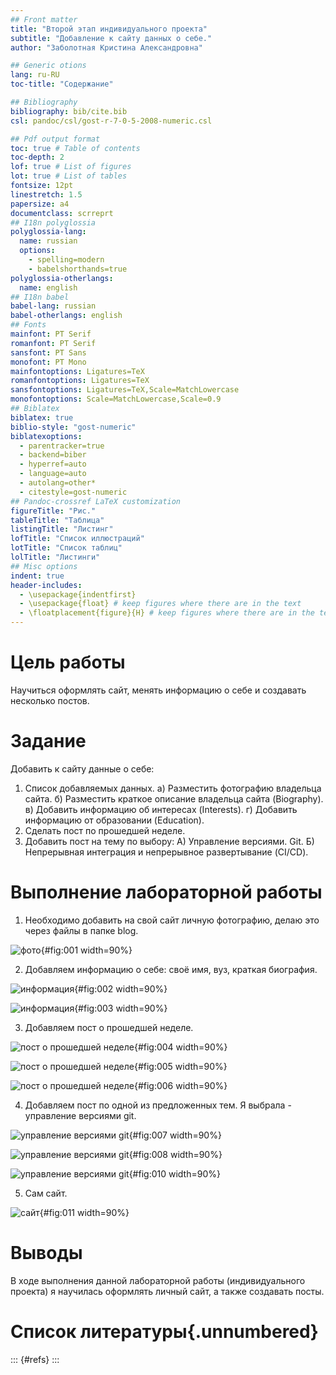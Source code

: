 ```yaml
---
## Front matter
title: "Второй этап индивидуального проекта"
subtitle: "Добавление к сайту данных о себе."
author: "Заболотная Кристина Александровна"

## Generic otions
lang: ru-RU
toc-title: "Содержание"

## Bibliography
bibliography: bib/cite.bib
csl: pandoc/csl/gost-r-7-0-5-2008-numeric.csl

## Pdf output format
toc: true # Table of contents
toc-depth: 2
lof: true # List of figures
lot: true # List of tables
fontsize: 12pt
linestretch: 1.5
papersize: a4
documentclass: scrreprt
## I18n polyglossia
polyglossia-lang:
  name: russian
  options:
	- spelling=modern
	- babelshorthands=true
polyglossia-otherlangs:
  name: english
## I18n babel
babel-lang: russian
babel-otherlangs: english
## Fonts
mainfont: PT Serif
romanfont: PT Serif
sansfont: PT Sans
monofont: PT Mono
mainfontoptions: Ligatures=TeX
romanfontoptions: Ligatures=TeX
sansfontoptions: Ligatures=TeX,Scale=MatchLowercase
monofontoptions: Scale=MatchLowercase,Scale=0.9
## Biblatex
biblatex: true
biblio-style: "gost-numeric"
biblatexoptions:
  - parentracker=true
  - backend=biber
  - hyperref=auto
  - language=auto
  - autolang=other*
  - citestyle=gost-numeric
## Pandoc-crossref LaTeX customization
figureTitle: "Рис."
tableTitle: "Таблица"
listingTitle: "Листинг"
lofTitle: "Список иллюстраций"
lotTitle: "Список таблиц"
lolTitle: "Листинги"
## Misc options
indent: true
header-includes:
  - \usepackage{indentfirst}
  - \usepackage{float} # keep figures where there are in the text
  - \floatplacement{figure}{H} # keep figures where there are in the text
---
```


# Цель работы

Научиться оформлять сайт, менять информацию о себе и создавать несколько постов.

# Задание

Добавить к сайту данные о себе:

1. Список добавляемых данных.
а) Разместить фотографию владельца сайта.
б) Разместить краткое описание владельца сайта (Biography).
в) Добавить информацию об интересах (Interests).
г) Добавить информацию от образовании (Education).
2. Сделать пост по прошедшей неделе.
3. Добавить пост на тему по выбору:
   А) Управление версиями. Git.
   Б) Непрерывная интеграция и непрерывное развертывание (CI/CD).

# Выполнение лабораторной работы

1. Необходимо добавить на свой сайт личную фотографию, делаю это через файлы в папке blog.

![фото](image/пр3.png){#fig:001 width=90%}

2. Добавляем информацию о себе: своё имя, вуз, краткая биография.

![информация](image/пр1.png){#fig:002 width=90%}

![информация](image/пр2.png){#fig:003 width=90%}

3. Добавляем пост о прошедшей неделе.

![пост о прошедшей неделе](image/пр5.png){#fig:004 width=90%}

![пост о прошедшей неделе](image/пр6.png){#fig:005 width=90%}

![пост о прошедшей неделе](image/пр7.png){#fig:006 width=90%}

4. Добавляем пост по одной из предложенных тем. Я выбрала - управление версиями git.

![управление версиями git](image/пр8.png){#fig:007 width=90%}

![управление версиями git](image/пр9.png){#fig:008 width=90%}

![управление версиями git](image/пр10.png){#fig:010 width=90%}

5. Сам сайт.

![сайт](image/пр4.png){#fig:011 width=90%}

# Выводы

В ходе выполнения данной лабораторной работы (индивидуального проекта) я научилась оформлять личный сайт, а также создавать посты.

# Список литературы{.unnumbered}

::: {#refs}
:::
